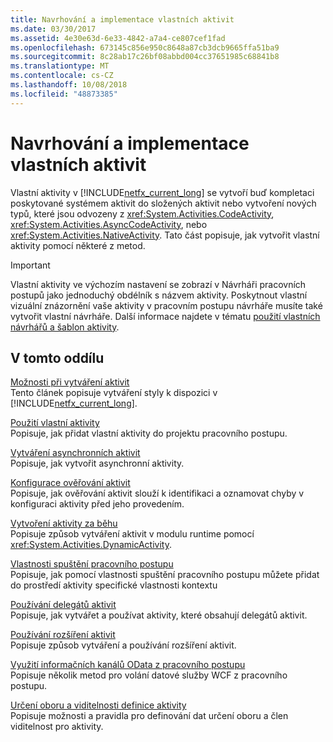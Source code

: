 ```yaml
---
title: Navrhování a implementace vlastních aktivit
ms.date: 03/30/2017
ms.assetid: 4e30e63d-6e33-4842-a7a4-ce807cef1fad
ms.openlocfilehash: 673145c856e950c8648a87cb3dcb9665ffa51ba9
ms.sourcegitcommit: 8c28ab17c26bf08abbd004cc37651985c68841b8
ms.translationtype: MT
ms.contentlocale: cs-CZ
ms.lasthandoff: 10/08/2018
ms.locfileid: "48873385"
---
```

# <a name="designing-and-implementing-custom-activities"></a>Navrhování a implementace vlastních aktivit
Vlastní aktivity v [!INCLUDE[netfx_current_long](../../../includes/netfx-current-long-md.md)] se vytvoří buď kompletaci poskytované systémem aktivit do složených aktivit nebo vytvoření nových typů, které jsou odvozeny z <xref:System.Activities.CodeActivity>, <xref:System.Activities.AsyncCodeActivity>, nebo <xref:System.Activities.NativeActivity>. Tato část popisuje, jak vytvořit vlastní aktivity pomocí některé z metod.  
  
> [!IMPORTANT]
>  Vlastní aktivity ve výchozím nastavení se zobrazí v Návrháři pracovních postupů jako jednoduchý obdélník s názvem aktivity. Poskytnout vlastní vizuální znázornění vaše aktivity v pracovním postupu návrháře musíte také vytvořit vlastní návrháře. Další informace najdete v tématu [použití vlastních návrhářů a šablon aktivity](../../../docs/framework/windows-workflow-foundation/using-custom-activity-designers-and-templates.md).  
  
## <a name="in-this-section"></a>V tomto oddílu  
 [Možnosti při vytváření aktivit](../../../docs/framework/windows-workflow-foundation/activity-authoring-options-in-wf.md)  
 Tento článek popisuje vytváření styly k dispozici v [!INCLUDE[netfx_current_long](../../../includes/netfx-current-long-md.md)].  
  
 [Použití vlastní aktivity](../../../docs/framework/windows-workflow-foundation/using-a-custom-activity.md)  
 Popisuje, jak přidat vlastní aktivity do projektu pracovního postupu.  
  
  [Vytváření asynchronních aktivit](../../../docs/framework/windows-workflow-foundation/creating-asynchronous-activities-in-wf.md)  
 Popisuje, jak vytvořit asynchronní aktivity.  
  
 [Konfigurace ověřování aktivit](../../../docs/framework/windows-workflow-foundation/configuring-activity-validation.md)  
 Popisuje, jak ověřování aktivit slouží k identifikaci a oznamovat chyby v konfiguraci aktivity před jeho provedením.  
  
 [Vytvoření aktivity za běhu](../../../docs/framework/windows-workflow-foundation/creating-an-activity-at-runtime-with-dynamicactivity.md)  
 Popisuje způsob vytváření aktivit v modulu runtime pomocí <xref:System.Activities.DynamicActivity>.  
  
 [Vlastnosti spuštění pracovního postupu](../../../docs/framework/windows-workflow-foundation/workflow-execution-properties.md)  
 Popisuje, jak pomocí vlastnosti spuštění pracovního postupu můžete přidat do prostředí aktivity specifické vlastnosti kontextu  
  
 [Používání delegátů aktivit](../../../docs/framework/windows-workflow-foundation/using-activity-delegates.md)  
 Popisuje, jak vytvářet a používat aktivity, které obsahují delegátů aktivit.
  
 [Používání rozšíření aktivit](../../../docs/framework/windows-workflow-foundation/using-activity-extensions.md)  
 Popisuje způsob vytváření a používání rozšíření aktivit.  
  
 [Využití informačních kanálů OData z pracovního postupu](../../../docs/framework/windows-workflow-foundation/consuming-odata-feeds-from-a-workflow.md)  
 Popisuje několik metod pro volání datové služby WCF z pracovního postupu.  
  
 [Určení oboru a viditelnosti definice aktivity](../../../docs/framework/windows-workflow-foundation/activity-definition-scoping-and-visibility.md)  
 Popisuje možnosti a pravidla pro definování dat určení oboru a člen viditelnost pro aktivity.
